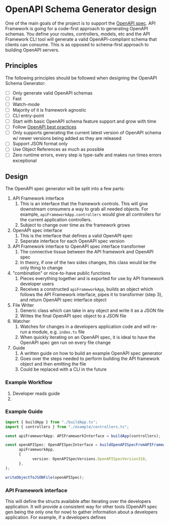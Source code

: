 # OpenAPI Schema Generator design

One of the main goals of the project is to support the
[OpenAPI spec](https://swagger.io/specification/). API Framework is going for a
code-first approach to generating OpenAPI schemas. You define your routes,
controllers, models, etc and the API Framework CLI tool will generate a valid
OpenAPI-compliant schema that clients can consume. This is as opposed to
schema-first approach to building OpenAPI servers.

## Principles

The following principles should be followed when designing the OpenAPI Schema
Generator:

- [ ] Only generate valid OpenAPI schemas
- [ ] Fast
- [ ] Watch-mode
- [ ] Majority of it is framework agnostic
- [ ] CLI entry-point
- [ ] Start with basic OpenAPI schema feature support and grow with time
- [ ] Follow [OpenAPI best practices](https://learn.openapis.org/best-practices)
- [ ] Only supports generating the current latest version of OpenAPI schema w/
      newer versions being added as they are released
- [ ] Support JSON format only
- [ ] Use Object References as much as possible
- [ ] Zero runtime errors, every step is type-safe and makes run times errors
      exceptional

## Design

The OpenAPI spec generator will be split into a few parts:

1. API Framework interface
   1. This is an interface that the framework controls. This will give
      downstream consumers a way to grab all needed objects. For example,
      `apiFrameworkApp.controllers` would give all controllers for the current
      application controllers.
   2. Subject to change over time as the framework grows
2. OpenAPI spec interface
   1. This is the interface that defines a valid OpenAPI spec
   2. Seperate interface for each OpenAPI spec version
3. API Framework interface to OpenAPI spec interface transformer
   1. The connective tissue between the API framework and OpenAPI spec
   2. In theory, if one of the two sides changes, this class would be the only
      thing to change
4. "combination" or nice-to-have public functions
   1. Pieces everything together and is exported for use by API framework
      developer users
   2. Receives a constructed `apiFrameworkApp`, builds an object which follows
      the API Framework interface, pipes it to transformer (step 3), and return
      OpenAPI spec interface object
5. File Writer
   1. Generic class which can take in any object and write it as a JSON file
   2. Writes the final OpenAPI spec object to a JSON file
6. Watcher
   1. Watches for changes in a developers application code and will re-run a
      module, e.g. `index.ts` file
   2. When quickly iterating on an OpenAPI spec, it is ideal to have the OpenAPI
      spec gen run on every file change
7. Guide
   1. A written guide on how to build an example OpenAPI spec generator
   2. Goes over the steps needed to perform building the API framework object
      and then emitting the file
   3. Could be replaced with a CLI in the future

### Example Workflow

1. Developer reads guide
2.

### Example Guide

```ts
import { buildApp } from "./buildApp.ts";
import { controllers } from "./example/controllers.ts";

const apiFrameworkApp: APIFrameworkInterface = buildApp(controllers);

const openAPISpec: OpenAPISpecInterface = buildOpenAPISpecFromAPIFrameworkApp(
      apiFrameworkApp,
      {
            version: OpenAPISpecVersions.OpenAPISpecVersion310,
      },
);

writeObjectToJSONFile(openAPISpec);
```

### API Framework interface

This will define the structs available after iterating over the developers
application. It will provide a consistent way for other tools (OpenAPI spec gen
being the only one for now) to gather information about a developers
application. For example, if a developers defines
